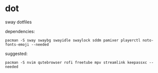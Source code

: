 # dot
sway dotfiles

dependencies:
```
pacman -S sway swaybg swayidle swaylock sddm pamixer playerctl noto-fonts-emoji --needed
```
suggested:
```
pacman -S nvim qutebrowser rofi freetube mpv streamlink keepassxc --needed
```
